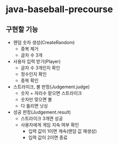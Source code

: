 # java-baseball-precourse

## 구현할 기능
- 랜덤 숫자 생성(CreateRandom)
  - 중복 제거
  - 글자 수 3개
- 사용자 입력 받기(Player)
  - 글자 수 3개인지 확인
  - 정수인지 확인
  - 중복 확인
- 스트라이크, 볼 판정(Judgement.judge)
  - 숫자 + 자리수 맡으면 스트라이크
  - 숫자만 맞으면 볼
  - 다 틀리면 낫싱
- 성공 판정(Judgement.result)
  - 스트라이크 3개면 성공
  - 사용자에게 게임 지속 여부 확인
    - 입력 값이 1이면 계속(랜덤 값 재생성)
    - 입력 값이 2이면 종료
